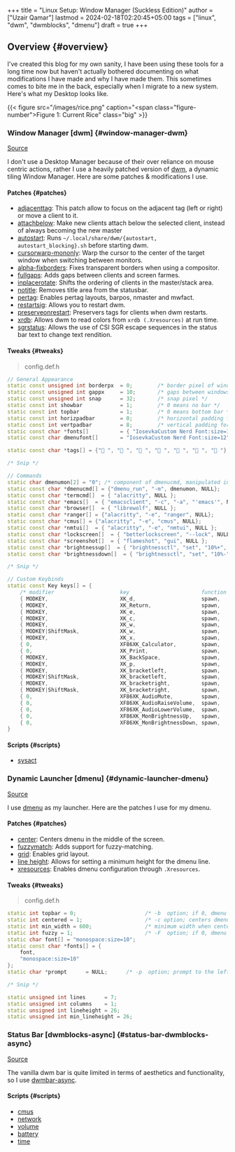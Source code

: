 +++
title = "Linux Setup: Window Manager (Suckless Edition)"
author = ["Uzair Qamar"]
lastmod = 2024-02-18T02:20:45+05:00
tags = ["linux", "dwm", "dwmblocks", "dmenu"]
draft = true
+++

## Overview {#overview}

I've created this blog for my own sanity, I have been using these tools for a long time now but haven't actually bothered documenting on what modifications I have made and why I have made them. This sometimes comes to bite me in the back, especially when I migrate to a new system.
Here's what my Desktop looks like.

{{< figure src="/images/rice.png" caption="<span class=\"figure-number\">Figure 1: </span>Current Rice" class="big" >}}


### Window Manager [dwm] {#window-manager-dwm}

[Source](https://github.com/uzairqamarxyz/dwm.git)

I don't use a Desktop Manager because of their over reliance on mouse centric actions, rather I use a heavily patched version of [dwm](https://dwm.suckless.org/), a dynamic tiling Window Manager.
Here are some patches &amp; modifications I use.


#### Patches {#patches}

-   [adjacenttag](https://dwm.suckless.org/patches/adjacenttag/): This patch allow to focus on the adjacent tag (left or right) or move a client to it.
-   [attachbelow](https://dwm.suckless.org/patches/attachbelow/): Make new clients attach below the selected client, instead of always becoming the new master
-   [autostart](https://dwm.suckless.org/patches/autostart/): Runs `~/.local/share/dwm/{autostart, autostart_blocking}.sh` before starting dwm.
-   [cursorwarp-mononly](https://dwm.suckless.org/patches/cursorwarp/): Warp the cursor to the center of the target window when switching between monitors.
-   [alpha-fixborders](https://dwm.suckless.org/patches/alpha/): Fixes transparent borders when using a compositor.
-   [fullgaps](https://dwm.suckless.org/patches/fullgaps/): Adds gaps between clients and screen farmes.
-   [inplacerotate](https://dwm.suckless.org/patches/inplacerotate/): Shifts the ordering of clients in the master/stack area.
-   [notitle](https://dwm.suckless.org/patches/notitle/): Removes title area from the statusbar.
-   [pertag](https://dwm.suckless.org/patches/pertag/): Enables pertag layouts, barpos, nmaster and mwfact.
-   [restartsig](https://dwm.suckless.org/patches/restartsig/): Allows you to restart dwm.
-   [preserveonrestart](https://dwm.suckless.org/patches/preserveonrestart/): Preservers tags for clients when dwm restarts.
-   [xrdb](https://dwm.suckless.org/patches/xrdb/): Allows dwm to read colors from `xrdb (.Xresources)` at run time.
-   [sgrstatus](https://dwm.suckless.org/patches/sgrstatus/): Allows the use of CSI SGR escape sequences in the status bar text to change text rendition.


#### Tweaks {#tweaks}

> config.def.h

```C++
// General Appearance
static const unsigned int borderpx  = 0;        /* border pixel of windows */
static const unsigned int gappx     = 10;       /* gaps between windows */
static const unsigned int snap      = 32;       /* snap pixel */
static const int showbar            = 1;        /* 0 means no bar */
static const int topbar             = 1;        /* 0 means bottom bar */
static const int horizpadbar        = 0;        /* horizontal padding for statusbar */
static const int vertpadbar         = 8;        /* vertical padding for statusbar */
static const char *fonts[]          = { "IosevkaCustom Nerd Font:size=12" };
static const char dmenufont[]       = "IosevkaCustom Nerd Font:size=12";

static const char *tags[] = {" ", "󰈹 ", "󰉋 ", "󰝚 ", "󰎁 ", "󰈙 ", "󰒱 "};

/* Snip */

// Commands
static char dmenumon[2] = "0"; /* component of dmenucmd, manipulated in spawn() */
static const char *dmenucmd[] = {"dmenu_run", "-m", dmenumon, NULL};
static const char *termcmd[]  = { "alacritty", NULL };
static const char *emacs[]  = { "emacsclient", "-c", "-a", "'emacs'", NULL };
static const char *browser[]  = { "librewolf", NULL };
static const char *ranger[] = {"alacritty", "-e", "ranger", NULL};
static const char *cmus[] = {"alacritty", "-e", "cmus", NULL};
static const char *nmtui[]  = { "alacritty", "-e", "nmtui", NULL };
static const char *lockscreen[]  = { "betterlockscreen", "--lock", NULL };
static const char *screenshot[]  = { "flameshot", "gui", NULL };
static const char *brightnessup[]  = { "brightnessctl", "set", "10%+", NULL };
static const char *brightnessdown[]  = { "brightnessctl", "set", "10%-", NULL };

/* Snip */

// Custom Keybinds
static const Key keys[] = {
    /* modifier                     key                       function        argument */
    { MODKEY,                       XK_d,                     spawn,          {.v = dmenucmd } },
    { MODKEY,                       XK_Return,                spawn,          {.v = termcmd } },
    { MODKEY,                       XK_e,                     spawn,          {.v = ranger} },
    { MODKEY,                       XK_c,                     spawn,          {.v = cmus} },
    { MODKEY,                       XK_w,                     spawn,          {.v = browser}},
    { MODKEY|ShiftMask,             XK_w,                     spawn,          {.v = nmtui}},
    { MODKEY,                       XK_x,                     spawn,          {.v = lockscreen}},
    { 0,                            XF86XK_Calculator,        spawn,          {.v = emacs} },
    { 0,                            XK_Print,                 spawn,          {.v = screenshot} },
    { MODKEY,                       XK_BackSpace,             spawn,          SHCMD("sysact")},
    { MODKEY,                       XK_p,                     spawn,          SHCMD("cmus-remote --pause && pkill -RTMIN+20 dwmblocks")},
    { MODKEY,                       XK_bracketleft,           spawn,          SHCMD("cmus-remote --prev && pkill -RTMIN+20 dwmblocks")},
    { MODKEY|ShiftMask,             XK_bracketleft,           spawn,          SHCMD("cmus-remote --seek -10 && pkill -RTMIN+20 dwmblocks")},
    { MODKEY,                       XK_bracketright,          spawn,          SHCMD("cmus-remote --next && pkill -RTMIN+20 dwmblocks")},
    { MODKEY|ShiftMask,             XK_bracketright,          spawn,          SHCMD("cmus-remote --seek +10 && pkill -RTMIN+20 dwmblocks")},
    { 0,                            XF86XK_AudioMute,         spawn,          SHCMD("amixer set Master toggle && pkill -RTMIN+10 dwmblocks")},
    { 0,                            XF86XK_AudioRaiseVolume,  spawn,          SHCMD("amixer set Master 5%+ && pkill -RTMIN+10 dwmblocks")},
    { 0,                            XF86XK_AudioLowerVolume,  spawn,          SHCMD("amixer set Master 5%- && pkill -RTMIN+10 dwmblocks")},
    { 0,                            XF86XK_MonBrightnessUp,   spawn,          {.v = brightnessup}},
    { 0,                            XF86XK_MonBrightnessDown, spawn,          {.v = brightnessdown}},
}
```


#### Scripts {#scripts}

-   [sysact](https://github.com/UzairQamarxyz/dotfiles/blob/master/.local/bin/sysact)


### Dynamic Launcher [dmenu] {#dynamic-launcher-dmenu}

[Source](https://github.com/uzairqamarxyz/dmenu.git)

I use [dmenu](https://tools.suckless.org/dmenu/) as my launcher. Here are the patches I use for my dmenu.


#### Patches {#patches}

-   [center](https://tools.suckless.org/dmenu/patches/center/): Centers dmenu in the middle of  the screen.
-   [fuzzymatch](https://tools.suckless.org/dmenu/patches/fuzzymatch/): Adds support for fuzzy-matching.
-   [grid](https://tools.suckless.org/dmenu/patches/grid/): Enables grid layout.
-   [line height](https://tools.suckless.org/dmenu/patches/line-height/): Allows for setting a minimum height for the dmenu line.
-   [xresources](https://tools.suckless.org/dmenu/patches/xresources/): Enables dmenu configuration through `.Xresources`.


#### Tweaks {#tweaks}

> config.def.h

```C++
static int topbar = 0;                      /* -b  option; if 0, dmenu appears at bottom     */
static int centered = 1;                    /* -c option; centers dmenu on screen */
static int min_width = 600;                 /* minimum width when centered */
static int fuzzy = 1;                       /* -F  option; if 0, dmenu doesn't use fuzzy matching     */
static char font[] = "monospace:size=10";
static const char *fonts[] = {
	font,
	"monospace:size=10"
};
static char *prompt      = NULL;      /* -p  option; prompt to the left of input field */

/* Snip */

static unsigned int lines      = 7;
static unsigned int columns    = 1;
static unsigned int lineheight = 26;
static unsigned int min_lineheight = 26;
```


### Status Bar [dwmblocks-async] {#status-bar-dwmblocks-async}

[Source](https://github.com/uzairqamarxyz/dwmblocks.git)

The vanilla dwm bar is quite limited in terms of aesthetics and functionality, so I use [dwmbar-async](https://github.com/UtkarshVerma/dwmblocks-async).


#### Scripts {#scripts}

-   [cmus](https://github.com/uzairqamarxyz/dotfiles/master/.local/bin/sb-cmus)
-   [network](https://github.com/uzairqamarxyz/dotfiles/master/.local/bin/sb-network)
-   [volume](https://github.com/uzairqamarxyz/dotfiles/master/.local/bin/sb-volume)
-   [battery](https://github.com/uzairqamarxyz/dotfiles/master/.local/bin/sb-battery)
-   [time](https://github.com/uzairqamarxyz/dotfiles/master/.local/bin/sb-time)
